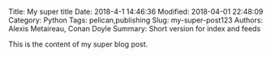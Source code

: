 Title: My super title
Date: 2018-4-1 14:46:36
Modified: 2018-04-01 22:48:09
Category: Python
Tags: pelican,publishing
Slug: my-super-post123
Authors: Alexis Metaireau, Conan Doyle
Summary: Short version for index and feeds

This is the content of my super blog post.